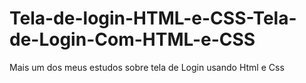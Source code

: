 # Tela-de-login-HTML-e-CSS-Tela-de-Login-Com-HTML-e-CSS
Mais um dos meus estudos sobre tela de Login usando Html e Css
